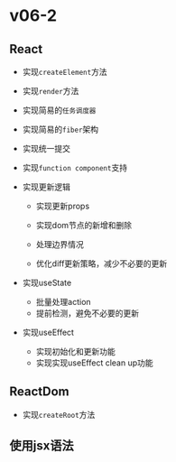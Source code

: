 # v06-2

## React

- 实现`createElement`方法

- 实现`render`方法

- 实现简易的`任务调度器`

- 实现简易的`fiber`架构

- 实现统一提交

- 实现`function component`支持

- 实现更新逻辑
    - 实现更新props
  
    - 实现dom节点的新增和删除
  
    - 处理边界情况

    - 优化diff更新策略，减少不必要的更新

- 实现useState
  
  - 批量处理action
  - 提前检测，避免不必要的更新
  
- 实现useEffect
  - 实现初始化和更新功能
  - 实现实现useEffect clean up功能
## ReactDom

- 实现`createRoot`方法

## 使用jsx语法